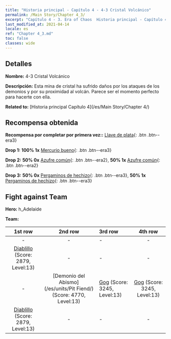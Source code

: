 ```yaml
---
title: "Historia principal - Capítulo 4 - 4-3 Cristal Volcánico"
permalink: /Main Story/Chapter 4_3/
excerpt: "Capítulo 4 - 3. Era of Chaos  Historia principal - Capítulo 4_3. 4-3 Cristal Volcánico"
last_modified_at: 2021-04-14
locale: es
ref: "Chapter 4_3.md"
toc: false
classes: wide
---
```


## Detalles

 **Nombre:** 4-3 Cristal Volcánico

 **Descripción:** Esta mina de cristal ha sufrido daños por los ataques de los demonios y por su proximidad al volcán. Parece ser el momento perfecto para hacerte con ella.

 **Related to:** [Historia principal Capítulo 4](/es/Main Story/Chapter 4/)

## Recompensa obtenida

 **Recompensa por completar por primera vez::** [Llave de plata](/es/Items/con_693/){: .btn .btn--era3}

 **Drop 1:** **100% 1x** [Mercurio bueno](/es/Items/mat_14/){: .btn .btn--era3}

 **Drop 2:** **50% 0x** [Azufre común](/es/Items/mat_9/){: .btn .btn--era2}, **50% 1x** [Azufre común](/es/Items/mat_9/){: .btn .btn--era2}

 **Drop 3:** **50% 0x** [Pergaminos de hechizo](/es/Items/con_694/){: .btn .btn--era3}, **50% 1x** [Pergaminos de hechizo](/es/Items/con_694/){: .btn .btn--era3}


## Fight against Team
 **Hero:** h_Adelaide

 **Team:**


  | 1st row | 2nd row | 3rd row | 4th row |
  |:----:|:----:|:----|:----:|
  | - | - | - | - |
  | [Diablillo](/es/units/Imp/) (Score: 2879, Level:13)  | - | - | - |
  | - | [Demonio del Abismo](/es/units/Pit Fiend/) (Score: 4770, Level:13)  | [Gog](/es/units/Gog/) (Score: 3245, Level:13)  | [Gog](/es/units/Gog/) (Score: 3245, Level:13)  |
  | [Diablillo](/es/units/Imp/) (Score: 2879, Level:13)  | - | - | - |


